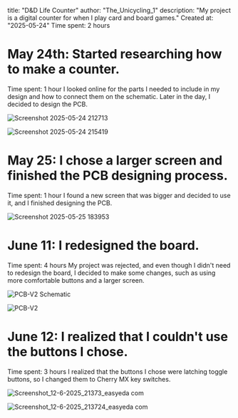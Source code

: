 title: "D&D Life Counter"
author: "The_Unicycling_1"
description: "My project is a digital counter for when I play card and board games."
Created at: "2025-05-24"
Time spent: 2 hours


# May 24th: Started researching how to make a counter.
Time spent: 1 hour
I looked online for the parts I needed to include in my design and how to connect them on the schematic.
Later in the day, I decided to design the PCB.

![Screenshot 2025-05-24 212713](https://github.com/user-attachments/assets/bea6e012-b8b9-4263-9915-2085a7e1dedf)





![Screenshot 2025-05-24 215419](https://github.com/user-attachments/assets/f54e7120-8f35-466e-b130-a6c01ab78916)





# May 25: I chose a larger screen and finished the PCB designing process.
Time spent: 1 hour
I found a new screen that was bigger and decided to use it, and I finished designing the PCB.

![Screenshot 2025-05-25 183953](https://github.com/user-attachments/assets/a5fb8a3a-b2dd-4b75-be6a-347ff28554e3)




# June 11: I redesigned the board.
Time spent: 4 hours
My project was rejected, and even though I didn't need to redesign the board, I decided to make some changes, such as using more comfortable buttons and a larger screen.

![PCB-V2 Schematic](https://github.com/user-attachments/assets/11d3d51e-bc95-4454-9661-f74ee2f70373)




![PCB-V2](https://github.com/user-attachments/assets/44efb6f9-5873-4b88-bb82-9bf8c2535c8e)






# June 12: I realized that I couldn't use the buttons I chose.
Time spent: 3 hours
I realized that the buttons I chose were latching toggle buttons, so I changed them to Cherry MX key switches.

![Screenshot_12-6-2025_21373_easyeda com](https://github.com/user-attachments/assets/99721616-24f0-4c94-a9bc-c19d4ce4731b)





![Screenshot_12-6-2025_213724_easyeda com](https://github.com/user-attachments/assets/c116034d-6d99-4002-9e40-b4530178a2ed)
